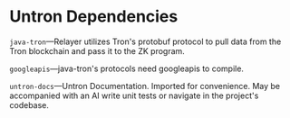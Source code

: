# Untron Dependencies

`java-tron`—Relayer utilizes Tron's protobuf protocol to pull data from the Tron blockchain and pass it to the ZK program.

`googleapis`—java-tron's protocols need googleapis to compile.

`untron-docs`—Untron Documentation. Imported for convenience. May be accompanied with an AI write unit tests or navigate in the project's codebase.
